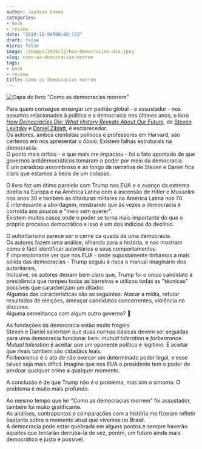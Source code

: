 ```yaml
---
author: Jaydson Gomes
categories:
- book
- review
date: "2019-12-06T08:00:17Z"
draft: false
micro: false
image: /images/2019/12/how-democracies-die.jpeg
slug: como-as-democracias-morrem
tags:
- book
- review
title: Como as democracias morrem
---
```

![Capa do livro "Como as democracias morrem"](/images/2019/12/how-democracies-die.jpeg)  

Para quem consegue enxergar um padrão global - e assustador - nos assuntos relacionados à política e a democracia nos últimos anos, o livro [_How Democracies Die: What History Reveals About Our Future_](https://www.goodreads.com/book/show/35356384-how-democracies-die), de [Steven Levitsky](https://en.wikipedia.org/wiki/Steven_Levitsky) e [Daniel Ziblatt](https://scholar.harvard.edu/dziblatt/home), é esclarecedor.  
Os autores, ambos cientistas políticos e professores em Harvard, são certeiros em nos apresentar o óbvio: Existem falhas estruturais na democracia.  
O ponto mais crítico - e que mais me impactou - foi o fato apontado de que governos antidemocráticos tomaram o poder por meio da democracia.  
É um paradoxo assombroso e ao longo da narrativa de Steven e Daniel fica claro que estamos à beira de um colapso.  

O livro faz um ótimo paralelo com Trump nos EUA e o avanço da extrema direita na Europa e na América Latina com a ascensão de Hitler e Mussolini nos anos 30 e também as ditaduras miltares na América Latina nos 70.  
É interessante a abordagem, mostrando que às vezes a democracia é corroída aos poucos e "meio sem querer".  
Existem muitos casos onde o poder se torna mais importante do que o próprio processo democrático e isso é um dos indícios do declínio.  

O autoritarismo parece ser o cerne da queda de uma democracia.  
Os autores fazem uma análise, olhando para a história, e nos mostram como é fácil identificar autoritários e seus comportamentos.  
É impressionante ver que nos EUA - onde supostamente tínhamos a mais sólida das democracias - Trump seguiu à risca o manual imaginário dos autoritários.  
Inclusive, os autores deixam bem claro que, Trump foi o único candidato à presidência que rompeu todas as barreiras e utilizou todas as "técnicas" possíveis que caracterizam um ditador.  
Algumas das características são as seguintes: Atacar a mídia, refutar resultados de eleições, ameaçar candidatos concorrentes, violência no discurso.  
Alguma semelhança com algum outro governo? 🤔  

As fundações da democracia estão muito frágeis.  
Steven e Daniel salientam que duas normas básicas devem ser seguidas para uma democracia funcionar bem: _mutual toleration_ e _forbearance_.  
_Mutual toleration_ é aceitar que um oponente político é legítimo. É aceitar que rivais também são cidadãos leais.  
 _Forbearance_ é o ato de não exercer um determinado poder legal, e esse talvez seja mais difícil. Imagine que nos EUA o presidente tem o poder de perdoar qualquer crime a qualquer momento.  

A conclusão é de que Trump não é o problema, mas sim o sintoma. O problema é muito mais profundo.  

Ao mesmo tempo que ler "Como as democracias morrem" foi assustador, também foi muito gratificante.  
As análises, contrapontos e comparações com a história me fizeram refletir bastante sobre o momento atual que vivemos no Brasil.  
A democracia pode estar quebrada em alguns pontos e sempre haverão aqueles que tentarão derruba-la de vez, porém, um futuro ainda mais democrático e justo é possível.  

